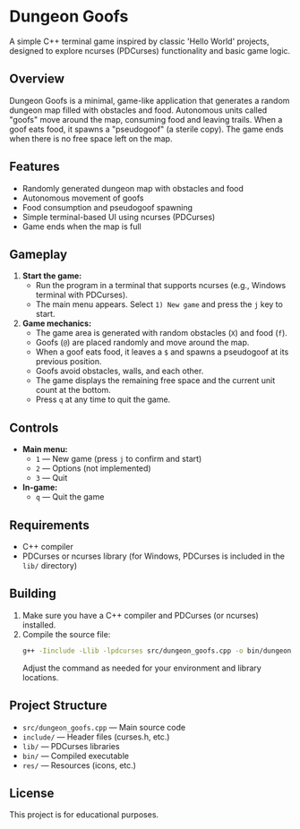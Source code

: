 # Dungeon Goofs

A simple C++ terminal game inspired by classic 'Hello World' projects, designed to explore ncurses (PDCurses) functionality and basic game logic.

## Overview

Dungeon Goofs is a minimal, game-like application that generates a random dungeon map filled with obstacles and food. Autonomous units called "goofs" move around the map, consuming food and leaving trails. When a goof eats food, it spawns a "pseudogoof" (a sterile copy). The game ends when there is no free space left on the map.

## Features
- Randomly generated dungeon map with obstacles and food
- Autonomous movement of goofs
- Food consumption and pseudogoof spawning
- Simple terminal-based UI using ncurses (PDCurses)
- Game ends when the map is full

## Gameplay
1. **Start the game:**
   - Run the program in a terminal that supports ncurses (e.g., Windows terminal with PDCurses).
   - The main menu appears. Select `1) New game` and press the `j` key to start.
2. **Game mechanics:**
   - The game area is generated with random obstacles (`X`) and food (`f`).
   - Goofs (`@`) are placed randomly and move around the map.
   - When a goof eats food, it leaves a `$` and spawns a pseudogoof at its previous position.
   - Goofs avoid obstacles, walls, and each other.
   - The game displays the remaining free space and the current unit count at the bottom.
   - Press `q` at any time to quit the game.

## Controls
- **Main menu:**
  - `1` — New game (press `j` to confirm and start)
  - `2` — Options (not implemented)
  - `3` — Quit
- **In-game:**
  - `q` — Quit the game

## Requirements
- C++ compiler
- PDCurses or ncurses library (for Windows, PDCurses is included in the `lib/` directory)

## Building
1. Make sure you have a C++ compiler and PDCurses (or ncurses) installed.
2. Compile the source file:
   ```sh
   g++ -Iinclude -Llib -lpdcurses src/dungeon_goofs.cpp -o bin/dungeon_goofs.exe
   ```
   Adjust the command as needed for your environment and library locations.

## Project Structure
- `src/dungeon_goofs.cpp` — Main source code
- `include/` — Header files (curses.h, etc.)
- `lib/` — PDCurses libraries
- `bin/` — Compiled executable
- `res/` — Resources (icons, etc.)

## License
This project is for educational purposes. 
